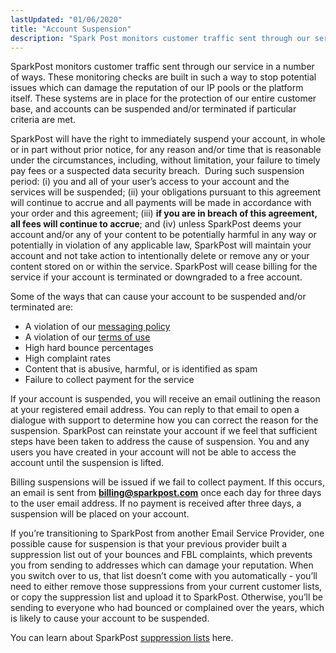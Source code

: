 ```yaml
---
lastUpdated: "01/06/2020"
title: "Account Suspension"
description: "Spark Post monitors customer traffic sent through our service in a number of ways These monitoring checks are built in such a way to stop potential issues which can damage the reputation of our IP pools or the platform itself These systems are in place for the protection of our..."
---
```


SparkPost monitors customer traffic sent through our service in a number of ways. These monitoring checks are built in such a way to stop potential issues which can damage the reputation of our IP pools or the platform itself. These systems are in place for the protection of our entire customer base, and accounts can be suspended and/or terminated if particular criteria are met.

SparkPost will have the right to immediately suspend your account, in whole or in part without prior notice, for any reason and/or time that is reasonable under the circumstances, including, without limitation, your failure to timely pay fees or a suspected data security breach.  During such suspension period: (i) you and all of your user’s access to your account and the services will be suspended; (ii) your obligations pursuant to this agreement will continue to accrue and all payments will be made in accordance with your order and this agreement; (iii) **if you are in breach of this agreement, all fees will continue to accrue**; and (iv) unless SparkPost deems your account and/or any of your content to be potentially harmful in any way or potentially in violation of any applicable law, SparkPost will maintain your account and not take action to intentionally delete or remove any or your content stored on or within the service. SparkPost will cease billing for the service if your account is terminated or downgraded to a free account.

Some of the ways that can cause your account to be suspended and/or terminated are:

* A violation of our [messaging policy](https://www.sparkpost.com/policies/messaging/)
* A violation of our [terms of use](https://www.sparkpost.com/policies/tou/)
* High hard bounce percentages
* High complaint rates
* Content that is abusive, harmful, or is identified as spam
* Failure to collect payment for the service

If your account is suspended, you will receive an email outlining the reason at your registered email address. You can reply to that email to open a dialogue with support to determine how you can correct the reason for the suspension. SparkPost can reinstate your account if we feel that sufficient steps have been taken to address the cause of suspension. You and any users you have created in your account will not be able to access the account until the suspension is lifted.

Billing suspensions will be issued if we fail to collect payment. If this occurs, an email is sent from **billing@sparkpost.com** once each day for three days to the user email address. If no payment is received after three days, a suspension will be placed on your account.

If you’re transitioning to SparkPost from another Email Service Provider, one possible cause for suspension is that your previous provider built a suppression list out of your bounces and FBL complaints, which prevents you from sending to addresses which can damage your reputation. When you switch over to us, that list doesn’t come with you automatically - you’ll need to either remove those suppressions from your current customer lists, or copy the suppression list and upload it to SparkPost. Otherwise, you’ll be sending to everyone who had bounced or complained over the years, which is likely to cause your account to be suspended.

You can learn about SparkPost [suppression lists](https://www.sparkpost.com/docs/user-guide/using-suppression-lists/) here.
